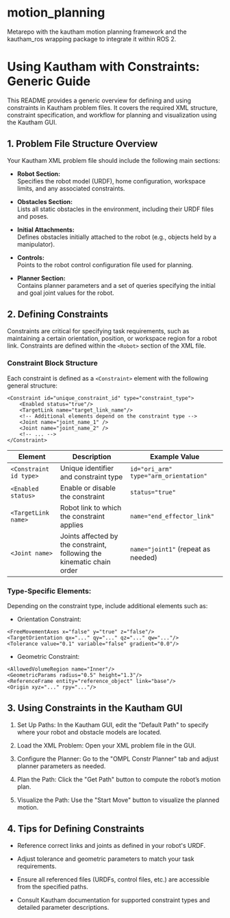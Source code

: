 # motion_planning
Metarepo with the kautham motion planning framework and the kautham_ros wrapping package to integrate it within ROS 2.


# Using Kautham with Constraints: Generic Guide

This README provides a generic overview for defining and using constraints in Kautham problem files. It covers the required XML structure, constraint specification, and workflow for planning and visualization using the Kautham GUI.


## 1. Problem File Structure Overview

Your Kautham XML problem file should include the following main sections:

- **Robot Section:**  
  Specifies the robot model (URDF), home configuration, workspace limits, and any associated constraints.

- **Obstacles Section:**  
  Lists all static obstacles in the environment, including their URDF files and poses.

- **Initial Attachments:**  
  Defines obstacles initially attached to the robot (e.g., objects held by a manipulator).

- **Controls:**  
  Points to the robot control configuration file used for planning.

- **Planner Section:**  
  Contains planner parameters and a set of queries specifying the initial and goal joint values for the robot.


## 2. Defining Constraints

Constraints are critical for specifying task requirements, such as maintaining a certain orientation, position, or workspace region for a robot link. Constraints are defined within the `<Robot>` section of the XML file.

### Constraint Block Structure

Each constraint is defined as a `<Constraint>` element with the following general structure:

```
<Constraint id="unique_constraint_id" type="constraint_type">
    <Enabled status="true"/>
    <TargetLink name="target_link_name"/>
    <!-- Additional elements depend on the constraint type -->
    <Joint name="joint_name_1" />
    <Joint name="joint_name_2" />
    <!-- ... -->
</Constraint>
```

| Element                | Description                                 | Example Value                          |
|------------------------|---------------------------------------------|----------------------------------------|
| `<Constraint id type>` | Unique identifier and constraint type       | `id="ori_arm" type="arm_orientation"`  |
| `<Enabled status>`     | Enable or disable the constraint            | `status="true"`                        |
| `<TargetLink name>`    | Robot link to which the constraint applies  | `name="end_effector_link"`             |
| `<Joint name>`         | Joints affected by the constraint, following the kinematic chain order           | `name="joint1"` (repeat as needed)     |


### Type-Specific Elements:
Depending on the constraint type, include additional elements such as:

- Orientation Constraint:
```
<FreeMovementAxes x="false" y="true" z="false"/>
<TargetOrientation qx="..." qy="..." qz="..." qw="..."/>
<Tolerance value="0.1" variable="false" gradient="0.0"/>
```

- Geometric Constraint:
```
<AllowedVolumeRegion name="Inner"/>
<GeometricParams radius="0.5" height="1.3"/>
<ReferenceFrame entity="reference_object" link="base"/>
<Origin xyz="..." rpy="..."/>
```

## 3. Using Constraints in the Kautham GUI

1. Set Up Paths:
In the Kautham GUI, edit the "Default Path" to specify where your robot and obstacle models are located.

2. Load the XML Problem:
Open your XML problem file in the GUI.

3. Configure the Planner:
Go to the "OMPL Constr Planner" tab and adjust planner parameters as needed.

4. Plan the Path:
Click the "Get Path" button to compute the robot’s motion plan.

5. Visualize the Path:
Use the "Start Move" button to visualize the planned motion.

## 4. Tips for Defining Constraints

- Reference correct links and joints as defined in your robot's URDF.

- Adjust tolerance and geometric parameters to match your task requirements.

- Ensure all referenced files (URDFs, control files, etc.) are accessible from the specified paths.

- Consult Kautham documentation for supported constraint types and detailed parameter descriptions.
